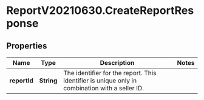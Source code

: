 # ReportV20210630.CreateReportResponse

## Properties
Name | Type | Description | Notes
------------ | ------------- | ------------- | -------------
**reportId** | **String** | The identifier for the report. This identifier is unique only in combination with a seller ID. | 


